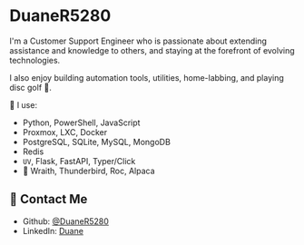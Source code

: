 # DuaneR5280

I'm a Customer Support Engineer who is passionate about extending assistance and knowledge to others, and staying at the forefront of evolving technologies.

I also enjoy building automation tools, utilities, home-labbing, and playing disc golf 🥏.

🔨 I use:
- Python, PowerShell, JavaScript
- Proxmox, LXC, Docker
- PostgreSQL, SQLite, MySQL, MongoDB
- Redis
- `UV`, Flask, FastAPI, Typer/Click
- 🥏 Wraith, Thunderbird, Roc, Alpaca

<!-- In progress
## 💼 My Portfolio

Check out my portfolio in the [portfolio repo](https://github.com/DuaneR5280/portfolio)!
-->
## 📩 Contact Me

- Github: [@DuaneR5280](https://github.com/DuaneR5280)
- LinkedIn: [Duane](https://www.linkedin.com/in/duanerodarte)
